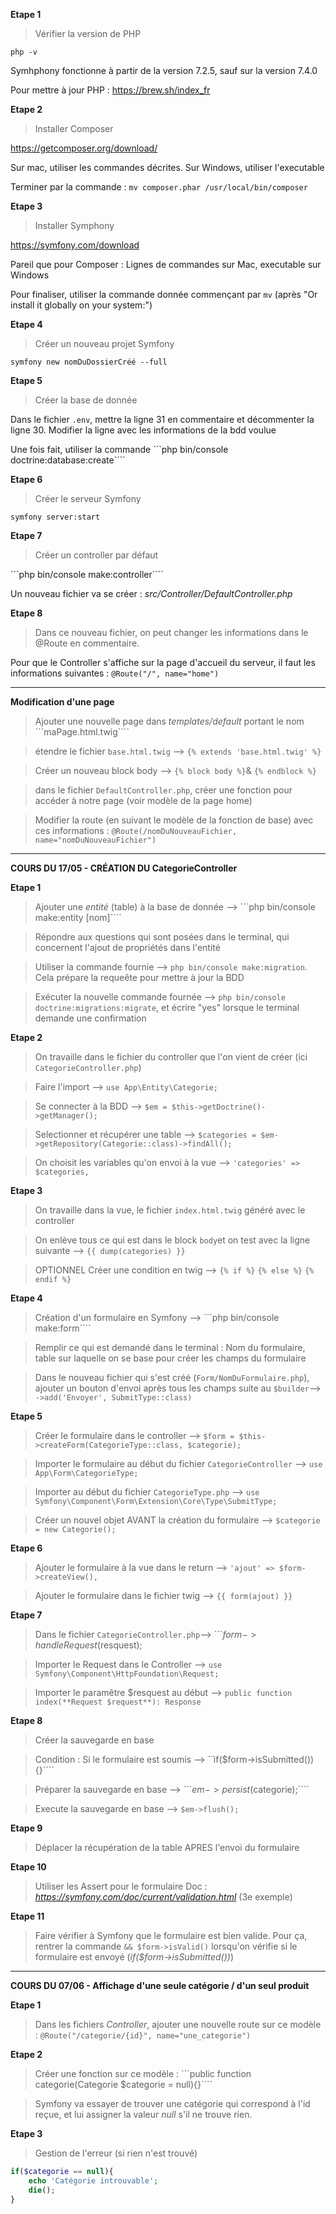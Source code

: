 **Etape 1**
> Vérifier la version de PHP

```php -v```

Symhphony fonctionne à partir de la version 7.2.5, sauf sur la version 7.4.0

Pour mettre à jour PHP : https://brew.sh/index_fr



**Etape 2**
> Installer Composer

https://getcomposer.org/download/

Sur mac, utiliser les commandes décrites. Sur Windows, utiliser l'executable

Terminer par la commande : ```mv composer.phar /usr/local/bin/composer```



**Etape 3**

> Installer Symphony

https://symfony.com/download

Pareil que pour Composer : Lignes de commandes sur Mac, executable sur Windows

Pour finaliser, utiliser la commande donnée commençant par ```mv``` (après "Or install it globally on your system:")



**Etape 4**
> Créer un nouveau projet Symfony

```symfony new nomDuDossierCréé --full```



**Etape 5**
> Créer la base de donnée

Dans le fichier ```.env```, mettre la ligne 31 en commentaire et décommenter la ligne 30. Modifier la ligne avec les informations de la bdd voulue

Une fois fait, utiliser la commande ```php bin/console doctrine:database:create````



**Etape 6**
> Créer le serveur Symfony

```symfony server:start```



**Etape 7**
> Créer un controller par défaut 

```php bin/console make:controller````

Un nouveau fichier va se créer : *src/Controller/DefaultController.php*



**Etape 8**
> Dans ce nouveau fichier, on peut changer les informations dans le @Route en commentaire.

Pour que le Controller s'affiche sur la page d'accueil du serveur, il faut les informations suivantes : ```@Route("/", name="home")```


-------------------------

**Modification d'une page**
> Ajouter une nouvelle page dans *templates/default* portant le nom ```maPage.html.twig````

> étendre le fichier `base.html.twig` --> ```{% extends 'base.html.twig' %}```

> Créer un nouveau block body --> ```{% block body %}```& ```{% endblock %}```

> dans le fichier `DefaultController.php`, créer une fonction pour accéder à notre page (voir modèle de la page home)

> Modifier la route (en suivant le modèle de la fonction de base) avec ces informations : ```@Route(/nomDuNouveauFichier, name="nomDuNouveauFichier")```

-------------------------

**COURS DU 17/05 - CRÉATION DU CategorieController** 

**Etape 1** 
> Ajouter une *entité* (table) à la base de donnée --> ```php bin/console make:entity [nom]````

> Répondre aux questions qui sont posées dans le terminal, qui concernent l'ajout de propriétés dans l'entité

> Utiliser la commande fournie --> ```php bin/console make:migration```. Cela prépare la requeête pour mettre à jour la BDD

> Exécuter la nouvelle commande fournée --> ```php bin/console doctrine:migrations:migrate```, et écrire "yes" lorsque le terminal demande une confirmation


**Etape 2** 
> On travaille dans le fichier du controller que l'on vient de créer (ici `CategorieController.php`)

> Faire l'import --> ```use App\Entity\Categorie;```

> Se connecter à la BDD --> ```$em = $this->getDoctrine()->getManager();```

> Selectionner et récupérer une table --> ```$categories = $em->getRepository(Categorie::class)->findAll();```

> On choisit les variables qu'on envoi à la vue --> ```'categories' => $categories,```


**Etape 3** 
> On travaille dans la vue, le fichier `index.html.twig` généré avec le controller

> On enlève tous ce qui est dans le block `body`et on test avec la ligne suivante --> ```{{ dump(categories) }}```

> OPTIONNEL 
> Créer une condition en twig --> ```{% if %}``` ```{% else %}``` ```{% endif %}```


**Etape 4**
> Création d'un formulaire en Symfony --> ```php bin/console make:form````

> Remplir ce qui est demandé dans le terminal : Nom du formulaire, table sur laquelle on se base pour créer les champs du formulaire

> Dans le nouveau fichier qui s'est créé (`Form/NomDuFormulaire.php`), ajouter un bouton d'envoi après tous les champs suite au `$builder`--> ```->add('Envoyer', SubmitType::class)```


**Etape 5**
> Créer le formulaire dans le controller --> ```$form = $this->createForm(CategorieType::class, $categorie);```

> Importer le formulaire au début du fichier `CategorieController` --> ```use App\Form\CategorieType;```

>  Importer au début du fichier `CategorieType.php` --> ```use Symfony\Component\Form\Extension\Core\Type\SubmitType;```

> Créer un nouvel objet AVANT la création du formulaire --> ```$categorie = new Categorie();```


**Etape 6**
> Ajouter le formulaire à la vue dans le return --> ```'ajout' => $form->createView(),```

> Ajouter le formulaire dans le fichier twig --> ```{{ form(ajout) }}```


**Etape 7**
> Dans le fichier `CategorieController.php`--> ```$form->handleRequest($resquest);

> Importer le Request dans le Controller --> ```use Symfony\Component\HttpFoundation\Request;```

> Importer le paramêtre $resquest au début --> ```public function index(**Request $request**): Response```


**Etape 8**
> Créer la sauvegarde en base 

> Condition : Si le formulaire est soumis --> ``ìf($form->isSubmitted()){}````

> Préparer la sauvegarde en base --> ```$em->persist($categorie);````

> Execute la sauvegarde en base --> ```$em->flush();```


**Etape 9** 
> Déplacer la récupération de la table APRES l'envoi du formulaire


**Etape 10** 
> Utiliser les Assert pour le formulaire 
> Doc : *https://symfony.com/doc/current/validation.html* (3e exemple)


**Etape 11** 
> Faire vérifier à Symfony que le formulaire est bien valide. Pour ça, rentrer la commande ```&& $form->isValid()``` lorsqu'on vérifie si le formulaire est envoyé (*if($form->isSubmitted())*)


-------------------------

**COURS DU 07/06 - Affichage d'une seule catégorie / d'un seul produit** 


**Etape 1**
> Dans les fichiers *Controller*, ajouter une nouvelle route sur ce modèle : ```@Route("/categorie/{id}", name="une_categorie")```


**Etape 2**
> Créer une fonction sur ce modèle : 
```public function categorie(Categorie $categorie = null){}````

> Symfony va essayer de trouver une catégorie qui correspond à l'id reçue, et lui assigner la valeur *null* s'il ne trouve rien.


**Etape 3**
> Gestion de l'erreur (si rien n'est trouvé) 
```php
if($categorie == null){
    echo 'Catégorie introuvable';
    die();
}
```
